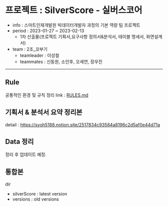 # 프로젝트 : SilverScore - 실버스코어

- info : 스마트인재개발원 빅데이터개발자 과정의 기본 역량 팀 프로젝트
- period : 2023-01-27 ~ 2023-02-13
    - 1차 산출물(프로젝트 기획서,요구사항 정의서&분석서, 테이블 명세서, 화면설계서)
- team : 2조_꼬부기
    - teamleader : 이성철
    - teammates : 신동원, 소인후, 오세연, 장우진

---

## Rule
공통적인 환경 및 규칙 정리
link : [RULES.md](https://github.com/silverScore/total/blob/main/RULES.md)

## 기획서 & 분석서 요약 정리본
detail : https://syoh5188.notion.site/2517834c93584a8196c2d5af0e44d71a

## Data 정리
정리 후 업데이트 예정.

## 통합본
dir
 - silverScore : latest version
 - versions : old versions